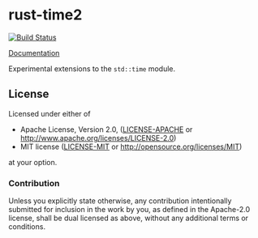 # rust-time2
[![Build Status](https://travis-ci.org/sfackler/rust-time2.svg?branch=master)](https://travis-ci.org/sfackler/rust-time2)

[Documentation](https://sfackler.github.io/rust-time2/doc/v0.1.0/time2)

Experimental extensions to the `std::time` module.

## License

Licensed under either of

 * Apache License, Version 2.0, ([LICENSE-APACHE](LICENSE-APACHE) or http://www.apache.org/licenses/LICENSE-2.0)
 * MIT license ([LICENSE-MIT](LICENSE-MIT) or http://opensource.org/licenses/MIT)

at your option.

### Contribution

Unless you explicitly state otherwise, any contribution intentionally
submitted for inclusion in the work by you, as defined in the Apache-2.0
license, shall be dual licensed as above, without any additional terms or
conditions.
